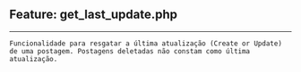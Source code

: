 ## Feature: get_last_update.php

---

    Funcionalidade para resgatar a última atualização (Create or Update) de uma postagem. Postagens deletadas não constam como última atualização.
